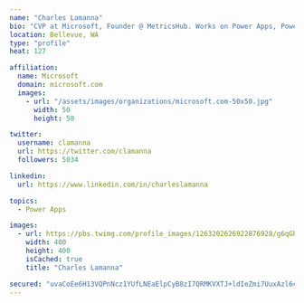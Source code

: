 ```yaml
---
name: "Charles Lamanna"
bio: "CVP at Microsoft, Founder @ MetricsHub. Works on Power Apps, Power Automate, Power Virtual Agent, Common Data Service and Dynamics 365."
location: Bellevue, WA
type: "profile"
heat: 127

affiliation:
  name: Microsoft
  domain: microsoft.com
  images:
    - url: "/assets/images/organizations/microsoft.com-50x50.jpg"
      width: 50
      height: 50

twitter:
  username: clamanna
  url: https://twitter.com/clamanna
  followers: 5034

linkedin:
  url: https://www.linkedin.com/in/charleslamanna

topics:
  - Power Apps

images:
  - url: https://pbs.twimg.com/profile_images/1263202626922876928/g6qGbHZ-_400x400.jpg
    width: 400
    height: 400
    isCached: true
    title: "Charles Lamanna"

secured: "uvaCoEe6H13VQPnNcz1YUfLNEaElpCyB8zI7QRMKVXTJ+ldIeZmi7UuxAzl6cE8b6tmT36YzXHa5ArvmQXj3Q8xC01szzb/drd/h2Ndj6vh6aU4oKQl2wG14vhtsUh31I914OBMdvCsWED8LYXANeIZnXqGEOatTwiZ993lSkjy3kCEMUagv5ePvvIuwB5uNVsd1lKabXkk+4iBNPa6XAnNTEv7SeDgpenoPoHWd9mAVnFi2ThCC3nr6KL9rEHQ7niYJHxeQBn2AZ9oDZ3zNHDpbDnI23Al3+LaUMJZFGi5GL6arRfcygGLU5PerGcffTZmn/clNGr7HEZZGan7f5iznHHbadTFBjTdFX1RNUMvaZCnwTsh7SnTpAb+hmSv2PvtptUeA1boc/kM/2S/d+gCQk5bQXGm8UCxVbwBvX6k=;BSipqzI2s0dHrSElaqZyYQ=="
---
```


